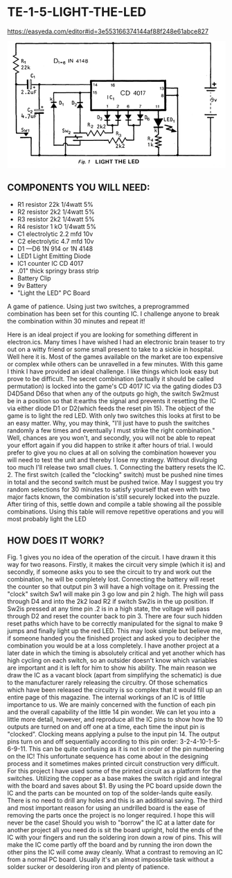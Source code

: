 # TE-1-5-LIGHT-THE-LED

https://easyeda.com/editor#id=3e553166374144af88f248e61abce827

![](https://github.com/SteveJustin1963/TE-1-5-LIGHT-THE-LED/blob/master/LTL-cct-1.png)

## COMPONENTS YOU WILL NEED:
* R1 resistor 22k 1/4watt 5%
* R2 resistor 2k2 1/4watt 5%
* R3 resistor 2k2 1/4watt 5%
* R4 resistor 1 kO 1/4watt 5%
* C1 electrolytic 2.2 mfd 10v
* C2 electrolytic 4.7 mfd 10v
* D1 —D6 1N 914 or 1N 4148
* LED1 Light Emitting Diode
* IC1 counter IC CD 4017
* .01" thick springy brass strip
* Battery Clip
* 9v Battery
* "Light the LED" PC Board 

A game of patience. Using just two switches, a preprogrammed combination has been set for this counting IC. I challenge anyone to break the combination within 30 minutes and repeat it! 

Here is an ideal project if you are looking for something different in electron.ics. Many times I have wished I had an electronic brain teaser to try out on a witty friend or some small present to take to a sickie in hospital. Well here it is. Most of the games available on the market are too expensive or complex while others can be unravelled in a few minutes. With this game I think I have provided an ideal challenge. I like things which look easy but prove to be difficult. The secret combination (actually it should be called permutation) is locked into the game's CD 4017 IC via the gating diodes D3 D4D5and D6so that when any of the outputs go high, the switch Sw2must be in a position so that it:earths the signal and prevents it resetting the IC via  either diode D1 or D2(which feeds the reset pin 15). The object of the game is to light the red LED. With only two switches this looks at first to be an easy matter. Why, you may think, "I'll just have to push the switches randomly a few times and eventually I must strike the right combination." Well, chances are you won't, and secondly, you will not be able to repeat your effort again if you did happen to strike it after hours of trial. I would prefer to give you no clues at all on solving the combination however you will need to test the unit and thereby I lose my strategy. Without divulging too much I'll release two small clues. 1. Connecting the battery resets the IC. 2. The first switch (called the "clocking" switch) must be pushed nine times in total and  the second switch must be pushed twice. May I suggest you try random selections for 30 minutes to satisfy yourself that even with two major facts known, the combination is'still securely locked into the puzzle. After tiring of this, settle down and compile a table showing ail the possible combinations. Using this table will remove repetitive operations and you will most probably light the LED

## HOW DOES IT WORK?
Fig. 1 gives you no idea of the
operation of the circuit. I have
drawn it this way for two reasons.
Firstly, it makes the circuit very
simple (which it is) and secondly,
if someone asks you to see the
circuit to try and work out the
combination, he will be completely lost.
Connecting the battery will reset
the counter so that output pin 3
will have a high voltage on it.
Pressing the "clock" switch Sw1
will make pin 3 go low and pin 2
high. The high will pass through
D4 and into the 2k2 load R2 if
switch Sw2is in the up position.
If Sw2is pressed at any time pin
.2 is in a high state, the voltage
will pass through D2 and reset the
counter back to pin 3. There are
four such hidden reset paths
which have to be correctly manipulated for the signal to make 9
jumps and finally light up the
red LED. This may look simple
but believe me, if someone handed you the finished project and
asked you to decipher the
combination you would be at a
loss completely. I have another
project at a later date in which
the timing is absolutely critical
and yet another which has high
cycling on each switch, so an outsider doesn't know which variables are important and it is left
for him to show his ability. 
The main reason we draw the
IC as a vacant block (apart
from simplifying the schematic)
is due to the manufacturer rarely
releasing the circuitry. Of those
schematics which have been
released the circuitry is so
complex that it would fill up
an entire page of this magazine.
The internal workings of an IC
is of little importance to us.
We are mainly concerned with
the function of each pin and
the overall capability of the
little 14 pin wonder. We can
let you into a little more detail,
however, and reproduce all the
IC pins to show how the 10
outputs are turned on and off
one at a time, each time the
input pin is "clocked". Clocking
means applying a pulse to the
input pin 14. 
The output pins turn on and off
sequentially according to this pin
order: 3-2-4-10-1-5-6-9-11. This
can be quite confusing as it is
not in order of the pin numbering
on the IC! This unfortunate
sequence has come about in the
designing process and it sometimes makes printed circuit construction very difficult. For this
project I have used some of the
printed circuit as a platform for
the switches. Utilizing the copper
as a base makes the switch rigid
and integral with the board and
saves about $1. By using the PC
board upside down the IC and 
the parts can be mounted on top
of the solder-lands quite easily.
There is no need to drill any holes
and this is an additional saving.
The third and most important
reason for using an undrilled
board is the ease of removing
the parts once the project is no
longer required. I hope this will
never be the case!
Should you wish to "borrow"
the IC at a latter date for another
project all you need do is sit the
board upright, hold the ends of
the IC with your fingers and
run the soldering iron down a
row of pins. This will make the
IC come partly off the board
and by running the iron down
the other pins the IC will come
away cleanly. What a contrast
to removing an IC from a normal
PC board. Usually it's an almost
impossible task without a solder
sucker or desoldering iron and
plenty of patience. 

